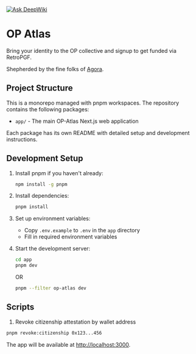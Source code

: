 [![Ask DeepWiki](https://deepwiki.com/badge.svg)](https://deepwiki.com/voteagora/op-atlas)

# OP Atlas

Bring your identity to the OP collective and signup to get funded via RetroPGF.

Shepherded by the fine folks of [Agora](https://voteagora.com).

## Project Structure

This is a monorepo managed with pnpm workspaces. The repository contains the following packages:

- `app/` - The main OP-Atlas Next.js web application

Each package has its own README with detailed setup and development instructions.

## Development Setup

1. Install pnpm if you haven't already:

   ```bash
   npm install -g pnpm
   ```

2. Install dependencies:

   ```bash
   pnpm install
   ```

3. Set up environment variables:

   - Copy `.env.example` to `.env` in the `app` directory
   - Fill in required environment variables

4. Start the development server:

   ```bash
   cd app
   pnpm dev
   ```

   OR

   ```bash
   pnpm --filter op-atlas dev
   ```


## Scripts 

1. Revoke citizenship attestation by wallet address 


```bash
pnpm revoke:citizenship 0x123...456
```

The app will be available at [http://localhost:3000](http://localhost:3000).
